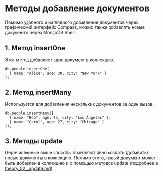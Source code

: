 # Методы добавление документов

Помимо удобного и наглядного добавление документов через графический интерфейс Compass, можно также добавлять новые документы через MongoDB Shell.

## 1. Метод insertOne

Этот метод добавляет один документ в коллекцию.

```
db.people.insertOne(
  { name: "Alice", age: 30, city: "New York" }
);
```
## 2. Метод insertMany

Используется для добавления нескольких документов за один вызов.

```
db.people.insertMany([
  { name: "Bob", age: 25, city: "Los Angeles" },
  { name: "Carol", age: 27, city: "Chicago" }
]);
```

## 3. Методы update

Перечисленные выше способы позволяют явно создать (добавить) новые документы в коллекцию.
Помимо этого, новый документ может быть добавлен в коллекцию и с помощью методов update (подробнее в [theory_02__update.md](./theory_02__update.md))
 